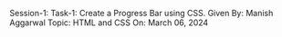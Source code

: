 Session-1: Task-1: Create a Progress Bar using CSS.
Given By: Manish Aggarwal
Topic: HTML and CSS
On: March 06, 2024
